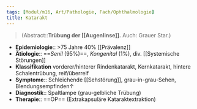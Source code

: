 ```yaml
---
tags: [Modul/m16, Art/Pathologie, Fach/Ophthalmologie]
title: Katarakt
---
```

> (Abstract::**Trübung der [[Augenlinse]].** Auch: Grauer Star.)
- **Epidemiologie**:: >75 Jahre 40% [[Prävalenz]]
- **Ätiologie**:: ==*Senil* (95%)==, *Kongenital* (1%), div. [[Systemische Störungen]]
- **Klassifikation** vorderer/hinterer Rindenkatarakt, Kernkatarakt, hintere Schalentrübung, reif/überreif
- **Symptome**:: Schleichende [[Sehstörung]], grau-in-grau-Sehen, Blendungsempfinden↑
- **Diagnostik**:: Spaltlampe (grau-gelbliche Trübung)
- **Therapie**:: ==OP== (Extrakapsuläre Kataraktextraktion)